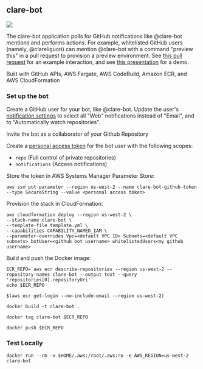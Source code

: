 ## clare-bot

![](https://github.com/clareliguori/clare-bot/raw/master/assets/robot.png)

The clare-bot application polls for GitHub notifications like @clare-bot mentions and performs actions.  For example, whitelisted GitHub users (namely, @clareliguori) can mention @clare-bot with a command "preview this" in a pull request to provision a preview environment.  See [this pull request](https://github.com/clareliguori/trivia-api/pull/3) for an example interaction, and see [this presentation](https://youtu.be/HCCkVz25UU4) for a demo.

Built with GitHub APIs, AWS Fargate, AWS CodeBuild, Amazon ECR, and AWS CloudFormation

### Set up the bot

Create a GitHub user for your bot, like @clare-bot.  Update the user's [notification settings](https://github.com/settings/notifications) to select all "Web" notifications instead of "Email", and to "Automatically watch repositories".

Invite the bot as a collaborator of your Github Repository

Create a [personal access token](https://github.com/settings/tokens) for the bot user with the following scopes:

* `repo` (Full control of private repositories)
* `notifications` (Access notifications)

Store the token in AWS Systems Manager Parameter Store:

```aws ssm put-parameter --region us-west-2 --name clare-bot-github-token --type SecureString --value <personal access token>```

Provision the stack in CloudFormation:
```
aws cloudformation deploy --region us-west-2 \
--stack-name clare-bot \
--template-file template.yml \
--capabilities CAPABILITY_NAMED_IAM \
--parameter-overrides Vpc=<default VPC ID> Subnets=<default VPC subnets> botUser=<github bot username> whitelistedUsers<my github username>
```

Build and push the Docker image:

```
ECR_REPO=`aws ecr describe-repositories --region us-west-2 --repository-names clare-bot --output text --query 'repositories[0].repositoryUri'`
echo $ECR_REPO

$(aws ecr get-login --no-include-email --region us-west-2)

docker build -t clare-bot .

docker tag clare-bot $ECR_REPO

docker push $ECR_REPO
```

### Test Locally

```
docker run --rm -v $HOME/.aws:/root/.aws:ro -e AWS_REGION=us-west-2 clare-bot
```
